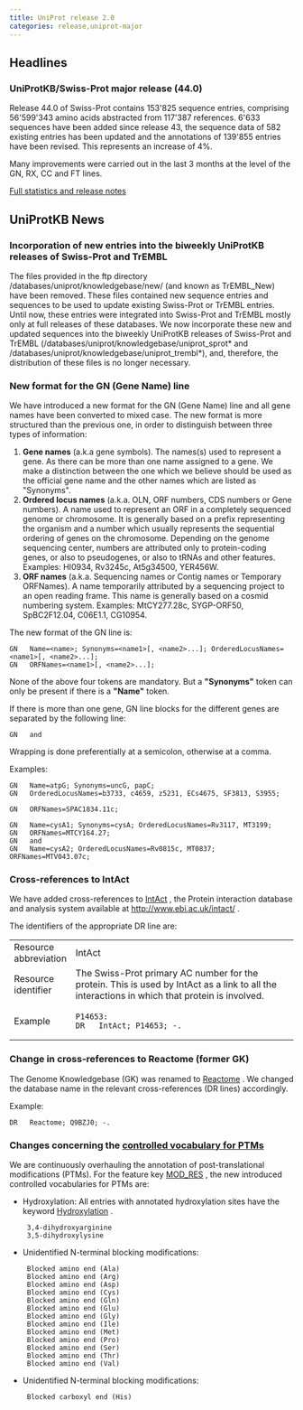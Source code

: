 ```yaml
---
title: UniProt release 2.0
categories: release,uniprot-major
---
```


## Headlines

### UniProtKB/Swiss-Prot major release (44.0)

Release 44.0 of Swiss-Prot contains 153'825 sequence entries, comprising 56'599'343 amino acids abstracted from 117'387 references. 6'633 sequences have been added since release 43, the sequence data of 582 existing entries has been updated and the annotations of 139'855 entries have been revised. This represents an increase of 4%.

Many improvements were carried out in the last 3 months at the level of the GN, RX, CC and FT lines.

[Full statistics and release notes](http://www.expasy.org/txt/old-rel/relnotes.44.htm)

## UniProtKB News

### Incorporation of new entries into the biweekly UniProtKB releases of Swiss-Prot and TrEMBL

The files provided in the ftp directory /databases/uniprot/knowledgebase/new/ (and known as TrEMBL\_New) have been removed. These files contained new sequence entries and sequences to be used to update existing Swiss-Prot or TrEMBL entries. Until now, these entries were integrated into Swiss-Prot and TrEMBL mostly only at full releases of these databases. We now incorporate these new and updated sequences into the biweekly UniProtKB releases of Swiss-Prot and TrEMBL (/databases/uniprot/knowledgebase/uniprot\_sprot\* and /databases/uniprot/knowledgebase/uniprot\_trembl\*), and, therefore, the distribution of these files is no longer necessary.

### New format for the GN (Gene Name) line

We have introduced a new format for the GN (Gene Name) line and all gene names have been converted to mixed case. The new format is more structured than the previous one, in order to distinguish between three types of information:

1.  **Gene names** (a.k.a gene symbols). The names(s) used to represent a gene. As there can be more than one name assigned to a gene. We make a distinction between the one which we believe should be used as the official gene name and the other names which are listed as "Synonyms".
2.  **Ordered locus names** (a.k.a. OLN, ORF numbers, CDS numbers or Gene numbers). A name used to represent an ORF in a completely sequenced genome or chromosome. It is generally based on a prefix representing the organism and a number which usually represents the sequential ordering of genes on the chromosome. Depending on the genome sequencing center, numbers are attributed only to protein-coding genes, or also to pseudogenes, or also to tRNAs and other features. Examples: HI0934, Rv3245c, At5g34500, YER456W.
3.  **ORF names** (a.k.a. Sequencing names or Contig names or Temporary ORFNames). A name temporarily attributed by a sequencing project to an open reading frame. This name is generally based on a cosmid numbering system. Examples: MtCY277.28c, SYGP-ORF50, SpBC2F12.04, C06E1.1, CG10954.

The new format of the GN line is:

    GN   Name=<name>; Synonyms=<name1>[, <name2>...]; OrderedLocusNames=<name1>[, <name2>...];
    GN   ORFNames=<name1>[, <name2>...];

None of the above four tokens are mandatory. But a **"Synonyms"** token can only be present if there is a **"Name"** token.

If there is more than one gene, GN line blocks for the different genes are separated by the following line:

    GN   and

Wrapping is done preferentially at a semicolon, otherwise at a comma.

Examples:

    GN   Name=atpG; Synonyms=uncG, papC;
    GN   OrderedLocusNames=b3733, c4659, z5231, ECs4675, SF3813, S3955;

    GN   ORFNames=SPAC1834.11c;

    GN   Name=cysA1; Synonyms=cysA; OrderedLocusNames=Rv3117, MT3199;
    GN   ORFNames=MTCY164.27;
    GN   and
    GN   Name=cysA2; OrderedLocusNames=Rv0815c, MT0837; ORFNames=MTV043.07c;

### Cross-references to IntAct

We have added cross-references to [IntAct](http://www.ebi.ac.uk/intact/) , the Protein interaction database and analysis system available at <http://www.ebi.ac.uk/intact/> .

The identifiers of the appropriate DR line are:

<table><colgroup><col style="width: 20%" /><col style="width: 80%" /></colgroup><tbody><tr class="odd"><td>Resource abbreviation</td><td>IntAct</td></tr><tr class="even"><td>Resource identifier</td><td>The Swiss-Prot primary AC number for the protein. This is used by IntAct as a link to all the interactions in which that protein is involved.</td></tr><tr class="odd"><td>Example</td><td><pre><code>P14653:
DR   IntAct; P14653; -.</code></pre></td></tr></tbody></table>

### Change in cross-references to Reactome (former GK)

The Genome Knowledgebase (GK) was renamed to [Reactome](http://www.reactome.org/) . We changed the database name in the relevant cross-references (DR lines) accordingly.

Example:

    DR   Reactome; Q9BZJ0; -.

### Changes concerning the [controlled vocabulary for PTMs](http://www.uniprot.org/docs/ptmlist)

We are continuously overhauling the annotation of post-translational modifications (PTMs). For the feature key [MOD\_RES](http://www.uniprot.org/manual/mod_res) , the new introduced controlled vocabularies for PTMs are:

-   Hydroxylation: All entries with annotated hydroxylation sites have the keyword [Hydroxylation](http://www.uniprot.org/keywords/KW-0379) .

         3,4-dihydroxyarginine
         3,5-dihydroxylysine

-   Unidentified N-terminal blocking modifications:

         Blocked amino end (Ala)
         Blocked amino end (Arg)
         Blocked amino end (Asp)
         Blocked amino end (Cys)
         Blocked amino end (Gln)
         Blocked amino end (Glu)
         Blocked amino end (Gly)
         Blocked amino end (Ile)
         Blocked amino end (Met)
         Blocked amino end (Pro)
         Blocked amino end (Ser)
         Blocked amino end (Thr)
         Blocked amino end (Val)

-   Unidentified N-terminal blocking modifications:

         Blocked carboxyl end (His)
